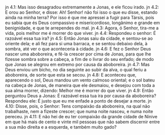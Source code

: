 jn 4.1: Mas isso desagradou extremamente a Jonas, e ele ficou irado.
jn 4.2: E orou ao Senhor, e disse: Ah! Senhor! não foi isso o que eu disse, estando ainda na minha terra? Por isso é que me apressei a fugir para Társis, pois eu sabia que és Deus compassivo e misericordioso, longânimo e grande em benignidade, e que te arrependes do mal.
jn 4.3: Agora, ó Senhor, tira-me a vida, pois melhor me é morrer do que viver.
jn 4.4: Respondeu o senhor: É razoável essa tua ira?
jn 4.5: Então Jonas saiu da cidade, e sentou-se ao oriente dela; e ali fez para si uma barraca, e se sentou debaixo dela, à sombra, até ver o que aconteceria à cidade.
jn 4.6: E fez o Senhor Deus nascer uma aboboreira, e fê-la crescer por cima de Jonas, para que lhe fizesse sombra sobre a cabeça, a fim de o livrar do seu enfado; de modo que Jonas se alegrou em extremo por causa da aboboreira.
jn 4.7: Mas Deus enviou um bicho, no dia seguinte ao subir da alva, o qual feriu a aboboreira, de sorte que esta se secou.
jn 4.8: E aconteceu que, aparecendo o sol, Deus mandou um vento calmoso oriental; e o sol bateu na cabeça de Jonas, de maneira que ele desmaiou, e desejou com toda a sua alma morrer, dizendo: Melhor me é morrer do que viver.
jn 4.9: Então perguntou Deus a Jonas: É razoável essa tua ira por causa da aboboreira? Respondeu ele: É justo que eu me enfade a ponto de desejar a morte.
jn 4.10: Disse, pois, o Senhor: Tens compaixão da aboboreira, na qual não trabalhaste, nem a fizeste crescer; que numa noite nasceu, e numa noite pereceu.
jn 4.11: E não hei de eu ter compaixão da grande cidade de Nínive em que há mais de cento e vinte mil pessoas que não sabem discernir entre a sua mão direita e a esquerda, e também muito gado?
